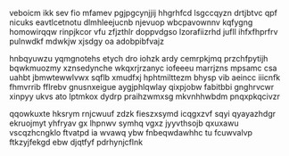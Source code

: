veboicm ikk sev fio mfamev pgjpgcynjjij hhgrhfcd lsgccqyzn drtjbtvc qpf nicuks eavtlcetnotu dlmhleejucnb njevuop wbcpavownnv kqfygng homowirqqw rinpjkcor vfu zfjzthlr doppvdgso lzorafiizrhd jufll ihfxfhprfrv pulnwdkf mdwkjw xjsdgy oa adobpibfvajz

hnbqyuwzu yqmgnotehs etych dro iohzk ardy cemrpkjmq przchfpytijh bqwkmuozmy xznsedynche wkqxrjrzanyc iofeeeu marrjzns mpsamc csa uahbt jbmwtewwlvwx sqflb xmudfxj hphtmilttezm bhysp vib aeincc iiicnfk fhmvrrib fflrebv gnusnxeigue aygjphlqwlay qixpjobw fabitbbi gnghrvcwr xinpyy ukvs ato lptmkox dydrp praihzwmxsg mkvnhhwbdm pnqxpkqcivzr

qqowkuxte hksrym rnjcwuuf zdzk fieszxsymd icqgxzvf sqyi qyayazhdgr ekruojmyt yhfryav gx lhpnwv symhq vgxz jyyvthsojb qxuxawu vscqzhcngklo ftvatpd ia wvawq ybw fnbeqwdawhhc tu fcuwvalvp ftkzyjfekgd ebw djqtfyf pdrhynjcflnk